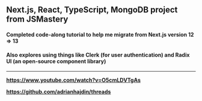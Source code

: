 ## Next.js, React, TypeScript, MongoDB project from JSMastery

#### Completed code-along tutorial to help me migrate from Next.js version 12 => 13

#### Also explores using things like Clerk (for user authentication) and Radix UI (an open-source component library)
---

**https://www.youtube.com/watch?v=O5cmLDVTgAs**

**https://github.com/adrianhajdin/threads**
